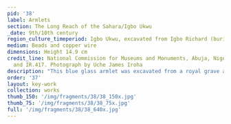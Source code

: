 ```yaml
---
pid: '38'
label: Armlets
section: The Long Reach of the Sahara/Igbo Ukwu
_date: 9th/10th century
region_culture_timeperiod: Igbo Ukwu, excavated from Igbo Richard (burial)
medium: Beads and copper wire
dimensions: Height 14.9 cm
credit_line: National Commission for Museums and Monuments, Abuja, Nigeria, IR.416
  and IR.417. Photograph by Uche James Iroha
description: "This blue glass armlet was excavated from a royal grave at Igbo Ukwu. Thurstan Shaw, who led excavations at the site, found that many beads from the site are distinguished by high lime and high aluminum content. The discovery of a bead workshop producing high-lime and high-aluminum beads 389 kilometers southeast at a site called Igbo Olokun, within the city of Ife, supports the hypothesis that these unique beads were made and exchanged locally.  Yet, of the 165,000 stone and glass beads found at Igbo Ukwu, many are also traceable to the Mediterranean, the Levant, the Middle East, Arabia, and India. Beads at the site offer an interesting look into the polity’s connections to local and long-distance trade networks, including those crossing the Sahara."
order: '37'
layout: key-work
collection: works
thumb_150: '/img/fragments/38/38_150x.jpg'
thumb_75: '/img/fragments/38/38_75x.jpg'
full: '/img/fragments/38/38_640x.jpg'
---
```

